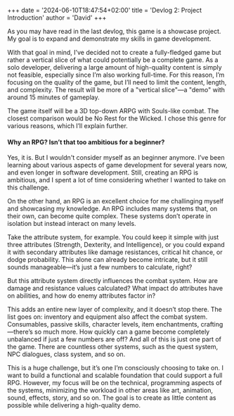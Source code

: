 +++
date = '2024-06-10T18:47:54+02:00'
title = 'Devlog 2: Project Introduction'
author = 'David'
+++

As you may have read in the last devlog, this game is a showcase project. My goal is to expand and demonstrate my skills in game development.

With that goal in mind, I’ve decided not to create a fully-fledged game but rather a vertical slice of what could potentially be a complete game. As a solo developer, delivering a large amount of high-quality content is simply not feasible, especially since I’m also working full-time. For this reason, I’m focusing on the quality of the game, but I’ll need to limit the content, length, and complexity. The result will be more of a "vertical slice"—a "demo" with around 15 minutes of gameplay.

The game itself will be a 3D top-down ARPG with Souls-like combat. The closest comparison would be No Rest for the Wicked. I chose this genre for various reasons, which I’ll explain further.

#### Why an RPG? Isn’t that too ambitious for a beginner?

Yes, it is. But I wouldn't consider myself as an beginner anymore. I’ve been learning about various aspects of game development for several years now, and even longer in software development. Still, creating an RPG is ambitious, and I spent a lot of time considering whether I wanted to take on this challenge.

On the other hand, an RPG is an excellent choice for me challinging myself and showcasing my knowledge.
An RPG includes many systems that, on their own, can become quite complex. These systems don’t operate in isolation but instead interact on many levels.

Take the attribute system, for example. You could keep it simple with just three attributes (Strength, Dexterity, and Intelligence), or you could expand it with secondary attributes like damage resistances, critical hit chance, or dodge probability. This alone can already become intricate, but it still sounds manageable—it’s just a few numbers to calculate, right?

But this attribute system directly influences the combat system. How are damage and resistance values calculated? What impact do attributes have on abilities, and how do enemy attributes factor in?

This adds an entire new layer of complexity, and it doesn’t stop there. The list goes on: inventory and equipment also affect the combat system. Consumables, passive skills, character levels, item enchantments, crafting—there’s so much more. How quickly can a game become completely unbalanced if just a few numbers are off? And all of this is just one part of the game. There are countless other systems, such as the quest system, NPC dialogues, class system, and so on.

This is a huge challenge, but it’s one I’m consciously choosing to take on. I want to build a functional and scalable foundation that could support a full RPG. However, my focus will be on the technical, programming aspects of the systems, minimizing the workload in other areas like art, animation, sound, effects, story, and so on. The goal is to create as little content as possible while delivering a high-quality demo.
